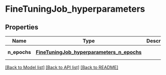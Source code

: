 # FineTuningJob_hyperparameters
## Properties

| Name | Type | Description | Notes |
|------------ | ------------- | ------------- | -------------|
| **n\_epochs** | [**FineTuningJob_hyperparameters_n_epochs**](FineTuningJob_hyperparameters_n_epochs.md) |  | [default to null] |

[[Back to Model list]](../README.md#documentation-for-models) [[Back to API list]](../README.md#documentation-for-api-endpoints) [[Back to README]](../README.md)

